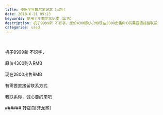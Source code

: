 ```yaml
---
title: 使用半年戴尔笔记本（出售）
date: 2018-6-21 09:23
keywords: 使用半年戴尔笔记本（出售）
description: 机子9999新 不识字，原价4300购入RMB现在2800出售RMB有需要直接留联系方式我联系你，诚心要的来吧
categories: used
---
```

<td class="t_f" id="postmessage_1437618">

<br/>
<br/>
机子9999新 不识字，<br/>
<br/>
原价4300购入RMB<br/>
<br/>
现在2800出售RMB<br/>
<br/>
有需要直接留联系方式<br/>
<br/>
我联系你，诚心要的来吧<br/>
<br/>
<img alt="" border="0" class="zoom" data-cf-modified-56d7145340be3d531e0b3f09-="" file="http://www.flw.ph/data/appbyme/upload/image/201806/21/4Iz6U8eNyabv.jpg" id="aimg_lAYh0" lazyloadthumb="1" onclick="" onmouseover="" src="http://www.flw.ph/data/appbyme/upload/image/201806/21/4Iz6U8eNyabv.jpg"/><br/>
<img alt="" border="0" class="zoom" data-cf-modified-56d7145340be3d531e0b3f09-="" file="http://www.flw.ph/data/appbyme/upload/image/201806/21/XEKj4ekbSeXJ.jpg" id="aimg_K5fAH" lazyloadthumb="1" onclick="" onmouseover="" src="http://www.flw.ph/data/appbyme/upload/image/201806/21/XEKj4ekbSeXJ.jpg"/><br/>
<img alt="" border="0" class="zoom" data-cf-modified-56d7145340be3d531e0b3f09-="" file="http://www.flw.ph/data/appbyme/upload/image/201806/21/jKEzcFvO1Szk.jpg" id="aimg_gahVH" lazyloadthumb="1" onclick="" onmouseover="" src="http://www.flw.ph/data/appbyme/upload/image/201806/21/jKEzcFvO1Szk.jpg"/><br/>
<img alt="" border="0" class="zoom" data-cf-modified-56d7145340be3d531e0b3f09-="" file="http://www.flw.ph/data/appbyme/upload/image/201806/21/0RypoplUvdx5.jpg" id="aimg_MWVEe" lazyloadthumb="1" onclick="" onmouseover="" src="http://www.flw.ph/data/appbyme/upload/image/201806/21/0RypoplUvdx5.jpg"/><br/>
<img alt="" border="0" class="zoom" data-cf-modified-56d7145340be3d531e0b3f09-="" file="http://www.flw.ph/data/appbyme/upload/image/201806/21/aU4FYQgyamKw.jpg" id="aimg_tYFjN" lazyloadthumb="1" onclick="" onmouseover="" src="http://www.flw.ph/data/appbyme/upload/image/201806/21/aU4FYQgyamKw.jpg"/><br/>
</td>
###### 转载自[菲龙网]